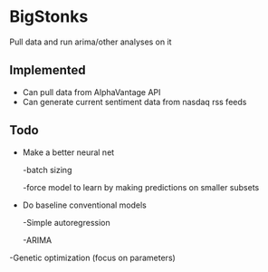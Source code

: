 # BigStonks
Pull data and run arima/other analyses on it
## Implemented
- Can pull data from AlphaVantage API
- Can generate current sentiment data from nasdaq rss feeds
## Todo
- Make a better neural net

  -batch sizing
  
  -force model to learn by making predictions on smaller subsets
  
- Do baseline conventional models  

  -Simple autoregression  
  
  -ARIMA  
  
-Genetic optimization (focus on parameters)
